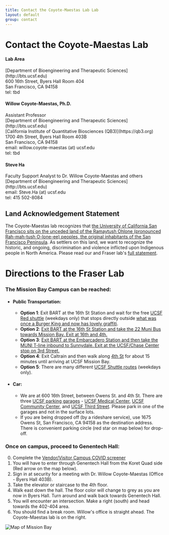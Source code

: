 ```yaml
---
title: Contact the Coyote-Maestas Lab Lab
layout: default
group: contact
---
```


# Contact the Coyote-Maestas Lab


<div class="row">

<div class="col-md-4">

  <h4>Lab Area </h4>
  [Department of Bioengineering and Therapeutic Sciences](http://bts.ucsf.edu)<br>
  600 16th Street, Byers Hall Room 404<br>
  San Francisco, CA 94158<br>
  tel: tbd

</div>

<div class="col-md-4">

  <h4>Willow Coyote-Maestas, Ph.D.</h4>
  Assistant Professor<br>
  [Department of Bioengineering and Therapeutic Sciences](http://bts.ucsf.edu)<br>
  [California Institute of Quantitative Biosciences (QB3)](https://qb3.org)<br>
  1700 4th Street, Byers Hall Room 403B<br>
  San Francisco, CA 94158<br>
  email: willow.coyote-maestas (at) ucsf.edu <br>
  tel: tbd

</div>

<div class="col-md-4">

  <h4> Steve Ha</h4>
  Faculty Support Analyst to Dr. Willow Coyote-Maestas and others<br>
  [Department of Bioengineering and Therapeutic Sciences](http://bts.ucsf.edu)<br>
  email: Steve.Ha (at) ucsf.edu<br>
  tel: 415 502-8084 <br>

</div>

</div>

## Land Acknowledgement Statement

The Coyote-Maestas lab recognizes that [the University of California San Francisco sits on the unceded land of the Ramaytush Ohlone (pronounced Rah-mah-tush O-lone-ee) peoples, the original inhabitants of the San Francisco Peninsula](https://diversity.ucsf.edu/ucsf-land-acknowledgment). As settlers on this land, we want to recognize the historic, and ongoing, discrimination and violence inflicted upon Indigenous people in North America. Please read our and Fraser lab's [full statement](/land_ack).

# Directions to the Fraser Lab
### The Mission Bay Campus can be reached:  
* #### Public Transportation:
  * **Option 1**: Exit BART at the 16th St Station and wait for the free [UCSF Red shuttle](https://campuslifeservices.ucsf.edu/upload/transportation/files/Red.pdf) (weekdays only) that stops directly outside [what was once a Burger King and now has lovely graffiti](https://www.google.com/maps/@37.765092,-122.419164,3a,75y,5.38h,82.64t/data=!3m4!1e1!3m2!1sH_jzIrhuF8wnnEp0duvIEQ!2e0).
  * **Option 2**: [Exit BART at the 16th St Station and take the 22 Muni Bus towards Mission Bay. Exit at 16th and 4th.](https://goo.gl/maps/gaD7sNsL947S4KcS9)
  * **Option 3**: [Exit BART at the Embarcadero Station and then take the MUNI T-line inbound to Sunnydale. Exit at the UCSF/Chase Center stop on 3rd Street.](https://goo.gl/maps/Ma3P6aYojhY74YAu7)
  * **Option 4**: Exit Caltrain and then walk along [4th St](https://goo.gl/maps/tpJHnJ2NgTyaCqXE9) for about 15 minutes until arriving at UCSF Mission Bay.
  * **Option 5**: There are many different [UCSF Shuttle routes](http://www.campuslifeservices.ucsf.edu/transportation/services/shuttles) (weekdays only).
* #### Car:
  * We are at 600 16th Street, between Owens St. and 4th St. There are three [UCSF parking garages](https://campuslifeservices.ucsf.edu/transportation/services/parking/public_parking) - [UCSF Medical Center](https://www.google.com/maps/dir//1835+Owens+Street,+San+Francisco,+CA/@37.766028,-122.3965034,16z/data=!4m8!4m7!1m0!1m5!1m1!1s0x808f7fc8cdb8207f:0x127c6a3dfd479d27!2m2!1d-122.3921259!2d37.7659687), [UCSF Community Center](https://www.google.com/maps/dir//1625+Owens+Street,+San+Francisco,+CA/@37.7683246,-122.3960538,17z/data=!4m8!4m7!1m0!1m5!1m1!1s0x808f7fce59453269:0x84e5cd7b11e40956!2m2!1d-122.3938649!2d37.7682654), and [UCSF Third Street](https://www.google.com/maps/dir//1650+3rd+Street,+San+Francisco,+CA/@37.7681787,-122.3917134,17z/data=!4m8!4m7!1m0!1m5!1m1!1s0x808f7fc5f2d2fc19:0xf5e85a2024424948!2m2!1d-122.3895247!2d37.7681745). Please park in one of the garages and not in the surface lots.
  * If you are being dropped off (by a rideshare service), use 1675 Owens St, San Francisco, CA 94158 as the destination address. There is convenient parking circle (red star on map below) for drop-off.

### Once on campus, proceed to Genentech Hall:
0. Complete the [Vendor/Visitor Campus COVID screener](https://ucsf.co1.qualtrics.com/jfe/form/SV_d6elP7DE78J4oFT)
1. You will have to enter through Genentech Hall from the Koret Quad side (Red arrow on the map below).
2. Sign in at security for a meeting with Dr. Willow Coyote-Maestas (Office - Byers Hall 403B).
3. Take the elevator or staircase to the 4th floor.
4. Walk east down the hall. The floor color will change to grey as you are now in Byers Hall. Turn around and walk back towards Genentech Hall.
5. You will encounter an intersection. Make a right (south) and head towards the 402-404 area.
6. You should find a break room. Willow's office is  straight ahead. The Coyote-Maestas lab is on the right.

<img class="img-fluid" src="/static/img/map_to_mission_bay.png" alt="Map of Mission Bay">

